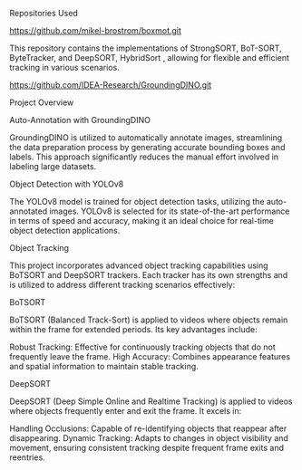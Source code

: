Repositories Used

https://github.com/mikel-brostrom/boxmot.git

This repository contains the implementations of StrongSORT, BoT-SORT, ByteTracker, and DeepSORT, HybridSort , allowing for flexible and efficient tracking in various scenarios.

https://github.com/IDEA-Research/GroundingDINO.git



Project Overview

Auto-Annotation with GroundingDINO

GroundingDINO is utilized to automatically annotate images, streamlining the data preparation process by generating accurate bounding boxes and labels. This approach significantly reduces the manual effort involved in labeling large datasets.

Object Detection with YOLOv8

The YOLOv8 model is trained for object detection tasks, utilizing the auto-annotated images. YOLOv8 is selected for its state-of-the-art performance in terms of speed and accuracy, making it an ideal choice for real-time object detection applications.

Object Tracking 

This project incorporates advanced object tracking capabilities using BoTSORT and DeepSORT trackers. Each tracker has its own strengths and is utilized to address different tracking scenarios effectively:

BoTSORT

BoTSORT (Balanced Track-Sort) is applied to videos where objects remain within the frame for extended periods. Its key advantages include:

Robust Tracking: Effective for continuously tracking objects that do not frequently leave the frame.
High Accuracy: Combines appearance features and spatial information to maintain stable tracking.


DeepSORT

DeepSORT (Deep Simple Online and Realtime Tracking) is applied to videos where objects frequently enter and exit the frame. It excels in:

Handling Occlusions: Capable of re-identifying objects that reappear after disappearing.
Dynamic Tracking: Adapts to changes in object visibility and movement, ensuring consistent tracking despite frequent frame exits and reentries.
